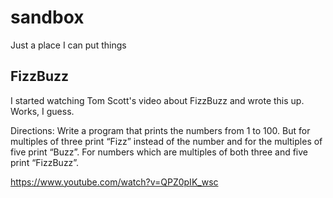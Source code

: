 # sandbox
Just a place I can put things

## FizzBuzz
I started watching Tom Scott's video about FizzBuzz and wrote this up. Works, I guess.

Directions:
Write a program that prints the numbers from 1 to 100. But for multiples of three print “Fizz” instead of the number and for the multiples of five print “Buzz”. For numbers which are multiples of both three and five print “FizzBuzz”.

https://www.youtube.com/watch?v=QPZ0pIK_wsc
